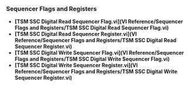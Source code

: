 ### Sequencer Flags and Registers
- **[TSM SSC Digital Read Sequencer Flag.vi](VI Reference/Sequencer Flags and Registers/TSM SSC Digital Read Sequencer Flag.vi)**
- **[TSM SSC Digital Read Sequencer Register.vi](VI Reference/Sequencer Flags and Registers/TSM SSC Digital Read Sequencer Register.vi)**
- **[TSM SSC Digital Write Sequencer Flag.vi](VI Reference/Sequencer Flags and Registers/TSM SSC Digital Write Sequencer Flag.vi)**
- **[TSM SSC Digital Write Sequencer Register.vi](VI Reference/Sequencer Flags and Registers/TSM SSC Digital Write Sequencer Register.vi)**
